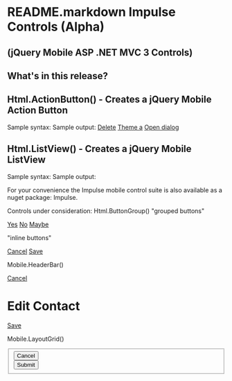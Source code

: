 README.markdown
Impulse Controls (Alpha)
========================
(jQuery Mobile ASP .NET MVC 3 Controls)
---------------------------------------

What's in this release?
-----------------------

Html.ActionButton() - Creates a jQuery Mobile Action Button
-----------------------------------------------------------
Sample syntax:
Sample output:
<a href="index.html" data-role="button" data-icon="delete">Delete</a>
<a href="index.html" data-role="button" data-theme="a">Theme a</a>
<a href="foo.html" data-rel="dialog" data-transition="pop">Open dialog</a> 

Html.ListView() - Creates a jQuery Mobile ListView
--------------------------------------------------
Sample syntax:
Sample output:


For your convenience the Impulse mobile control suite is also available as a nuget package: Impulse.




Controls under consideration:
Html.ButtonGroup()
"grouped buttons"
<div data-role="controlgroup">
<a href="index.html" data-role="button">Yes</a>
<a href="index.html" data-role="button">No</a>
<a href="index.html" data-role="button">Maybe</a>
</div>

"inline buttons"
<div data-inline="true">
	<a href="index.html" data-role="button">Cancel</a>
	<a href="index.html" data-role="button" data-theme="b">Save</a>
</div>

Mobile.HeaderBar()
<div data-role="header" data-position="inline">
	<a href="index.html" data-icon="delete">Cancel</a>
	<h1>Edit Contact</h1>
	<a href="index.html" data-icon="check" data-theme="b">Save</a>
</div>

Mobile.LayoutGrid()
<fieldset class="ui-grid-a">
	<div class="ui-block-a"><button type="submit" data-theme="c">Cancel</button></div>
	<div class="ui-block-b"><button type="submit" data-theme="b">Submit</button></div>	   
</fieldset>